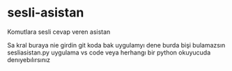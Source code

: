 # sesli-asistan
Komutlara sesli cevap veren asistan

Sa kral buraya nie girdin git koda bak uygulamyı dene burda bişi bulamazsın
sesliasistan.py uygulama vs code veya herhangı bir python okuyucuda denıyebılırsınız
